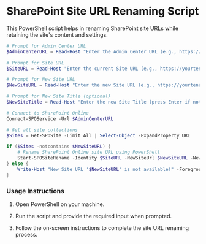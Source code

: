 # SharePoint Site URL Renaming Script

This PowerShell script helps in renaming SharePoint site URLs while retaining the site's content and settings.

```powershell
# Prompt for Admin Center URL
$AdminCenterURL = Read-Host "Enter the Admin Center URL (e.g., https://yourtenant-admin.sharepoint.com)"

# Prompt for Site URL
$SiteURL = Read-Host "Enter the current Site URL (e.g., https://yourtenant.sharepoint.com/sites/yoursite)"

# Prompt for New Site URL
$NewSiteURL = Read-Host "Enter the new Site URL (e.g., https://yourtenant.sharepoint.com/sites/yoursitenewurl)"

# Prompt for New Site Title (optional)
$NewSiteTitle = Read-Host "Enter the new Site Title (press Enter if not changing the title)"

# Connect to SharePoint Online
Connect-SPOService -Url $AdminCenterURL

# Get all site collections
$Sites = Get-SPOSite -Limit All | Select-Object -ExpandProperty URL

if ($Sites -notcontains $NewSiteURL) {
    # Rename SharePoint Online site URL using PowerShell
    Start-SPOSiteRename -Identity $SiteURL -NewSiteUrl $NewSiteURL -NewSiteTitle $NewSiteTitle -Confirm:$false
} else {
    Write-Host "New Site URL '$NewSiteURL' is not available!" -ForegroundColor Yellow
}
```

### Usage Instructions

1. Open PowerShell on your machine.

2. Run the script and provide the required input when prompted.

3. Follow the on-screen instructions to complete the site URL renaming process.

